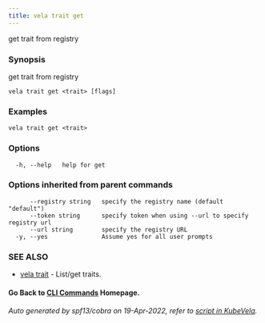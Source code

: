 ```yaml
---
title: vela trait get
---
```


get trait from registry

### Synopsis

get trait from registry

```
vela trait get <trait> [flags]
```

### Examples

```
vela trait get <trait>
```

### Options

```
  -h, --help   help for get
```

### Options inherited from parent commands

```
      --registry string   specify the registry name (default "default")
      --token string      specify token when using --url to specify registry url
      --url string        specify the registry URL
  -y, --yes               Assume yes for all user prompts
```

### SEE ALSO

* [vela trait](vela_trait)	 - List/get traits.

#### Go Back to [CLI Commands](vela) Homepage.


###### Auto generated by spf13/cobra on 19-Apr-2022, refer to [script in KubeVela](https://github.com/kubevela/kubevela/tree/master/hack/docgen).
